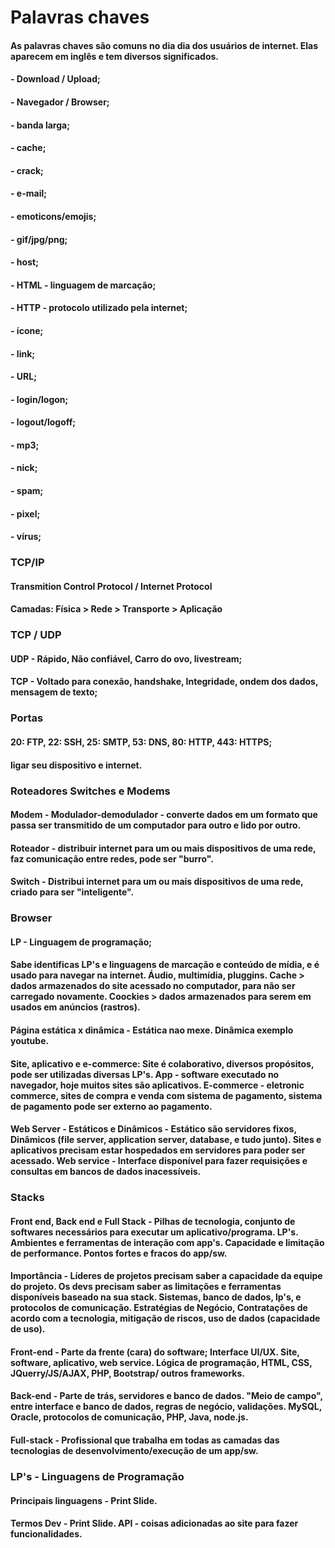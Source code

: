 # Palavras chaves

#### As palavras chaves são comuns no dia dia dos usuários de internet. Elas aparecem em inglês e tem diversos significados.

#### - Download / Upload;
#### - Navegador / Browser;
#### - banda larga;
#### - cache;
#### - crack;
#### - e-mail;
#### - emoticons/emojis;
#### - gif/jpg/png;
#### - host;
#### - HTML - linguagem de marcação;
#### - HTTP - protocolo utilizado pela internet;
#### - ícone;
#### - link;
#### - URL;
#### - login/logon;
#### - logout/logoff;
#### - mp3;
#### - nick;
#### - spam;
#### - pixel;
#### - vírus;

### TCP/IP

#### Transmition Control Protocol / Internet Protocol
#### Camadas: Física > Rede > Transporte > Aplicação

### TCP / UDP

#### UDP - Rápido, Não confiável, Carro do ovo, livestream;
#### TCP - Voltado para conexão, handshake, Integridade, ondem dos dados, mensagem de texto;

### Portas

#### 20: FTP, 22: SSH, 25: SMTP, 53: DNS, 80: HTTP, 443: HTTPS;
#### ligar seu dispositivo e internet.

### Roteadores Switches e Modems

#### Modem - Modulador-demodulador - converte dados em um formato que passa ser transmitido de um computador para outro e lido por outro.
#### Roteador - distribuir internet para um ou mais dispositivos de uma rede, faz comunicação entre redes, pode ser "burro".
#### Switch - Distribui internet para um ou mais dispositivos de uma rede, criado para ser "inteligente".

### Browser

#### LP - Linguagem de programação;
#### Sabe identificas LP's e linguagens de marcação e conteúdo de mídia, e é usado para navegar na internet. Áudio, multimídia, pluggins. Cache > dados armazenados do site acessado no computador, para não ser carregado novamente. Coockies > dados armazenados para serem em usados em anúncios (rastros).

#### Página estática x dinâmica - Estática nao mexe. Dinâmica exemplo youtube.

#### Site, aplicativo e e-commerce: Site é colaborativo, diversos propósitos, pode ser utilizadas diversas LP's. App - software executado no navegador, hoje muitos sites são aplicativos. E-commerce - eletronic commerce, sites de compra e venda com sistema de pagamento, sistema de pagamento pode ser externo ao pagamento.

#### Web Server - Estáticos e Dinâmicos - Estático são servidores fixos, Dinâmicos (file server, application server, database, e tudo junto). Sites e aplicativos precisam estar hospedados em servidores para poder ser acessado. Web service - Interface disponível para fazer requisições e consultas em bancos de dados inacessíveis.

### Stacks

#### Front end, Back end e Full Stack - Pilhas de tecnologia, conjunto de softwares necessários para executar um aplicativo/programa. LP's. Ambientes e ferramentas de interação com app's. Capacidade e limitação de performance. Pontos fortes e fracos do app/sw.
#### Importância - Líderes de projetos precisam saber a capacidade da equipe do projeto. Os devs precisam saber as limitações e ferramentas disponíveis baseado na sua stack. Sistemas, banco de dados, lp's, e protocolos de comunicação. Estratégias de Negócio, Contratações de acordo com a tecnologia, mitigação de riscos, uso de dados (capacidade de uso).

#### Front-end - Parte da frente (cara) do software; Interface UI/UX. Site, software, aplicativo, web service. Lógica de programação, HTML, CSS, JQuerry/JS/AJAX, PHP, Bootstrap/ outros frameworks.
#### Back-end - Parte de trás, servidores e banco de dados. "Meio de campo", entre interface e banco de dados, regras de negócio, validações. MySQL, Oracle, protocolos de comunicação, PHP, Java, node.js.
#### Full-stack - Profissional que trabalha em todas as camadas das tecnologias de desenvolvimento/execução de um app/sw.

### LP's - Linguagens de Programação

#### Principais linguagens - Print Slide.
#### Termos Dev - Print Slide. API - coisas adicionadas ao site para fazer funcionalidades.






